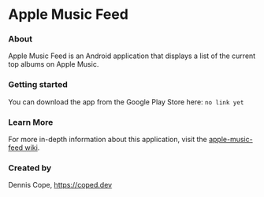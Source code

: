 # Apple Music Feed

### About
Apple Music Feed is an Android application that displays a list of the current top albums on Apple Music.

### Getting started
You can download the app from the Google Play Store here: `no link yet`

### Learn More
For more in-depth information about this application, visit the [apple-music-feed wiki](https://github.com/coped/apple-music-feed/wiki).

### Created by
Dennis Cope, https://coped.dev
